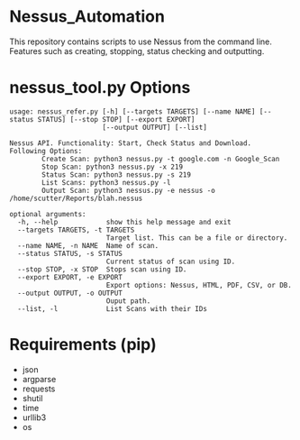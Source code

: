 # Nessus_Automation
This repository contains scripts to use Nessus from the command line. Features such as creating, stopping, status checking and outputting.


# nessus_tool.py Options
```
usage: nessus_refer.py [-h] [--targets TARGETS] [--name NAME] [--status STATUS] [--stop STOP] [--export EXPORT]
                       [--output OUTPUT] [--list]

Nessus API. Functionality: Start, Check Status and Download.
Following Options:
        Create Scan: python3 nessus.py -t google.com -n Google_Scan
        Stop Scan: python3 nessus.py -x 219
        Status Scan: python3 nessus.py -s 219
        List Scans: python3 nessus.py -l
        Output Scan: python3 nessus.py -e nessus -o /home/scutter/Reports/blah.nessus

optional arguments:
  -h, --help            show this help message and exit
  --targets TARGETS, -t TARGETS
                        Target list. This can be a file or directory.
  --name NAME, -n NAME  Name of scan.
  --status STATUS, -s STATUS
                        Current status of scan using ID.
  --stop STOP, -x STOP  Stops scan using ID.
  --export EXPORT, -e EXPORT
                        Export options: Nessus, HTML, PDF, CSV, or DB.
  --output OUTPUT, -o OUTPUT
                        Ouput path.
  --list, -l            List Scans with their IDs
```


# Requirements (pip)
* json
* argparse
* requests
* shutil
* time
* urllib3
* os
